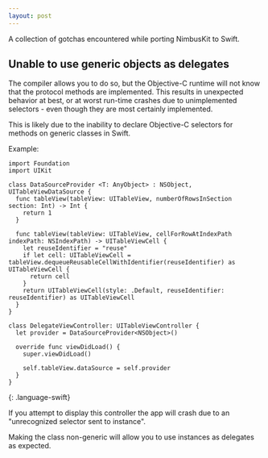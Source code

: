 ```yaml
---
layout: post
---
```


A collection of gotchas encountered while porting NimbusKit to Swift.

<!-- more -->

## Unable to use generic objects as delegates

The compiler allows you to do so, but the Objective-C runtime will not know that the protocol methods are implemented. This results in unexpected behavior at best, or at worst run-time crashes due to unimplemented selectors - even though they are most certainly implemented.

This is likely due to the inability to declare Objective-C selectors for methods on generic classes in Swift.

Example:

~~~
import Foundation
import UIKit

class DataSourceProvider <T: AnyObject> : NSObject, UITableViewDataSource {
  func tableView(tableView: UITableView, numberOfRowsInSection section: Int) -> Int {
    return 1
  }

  func tableView(tableView: UITableView, cellForRowAtIndexPath indexPath: NSIndexPath) -> UITableViewCell {
    let reuseIdentifier = "reuse"
    if let cell: UITableViewCell = tableView.dequeueReusableCellWithIdentifier(reuseIdentifier) as UITableViewCell {
      return cell
    }
    return UITableViewCell(style: .Default, reuseIdentifier: reuseIdentifier) as UITableViewCell
  }
}

class DelegateViewController: UITableViewController {
  let provider = DataSourceProvider<NSObject>()

  override func viewDidLoad() {
    super.viewDidLoad()

    self.tableView.dataSource = self.provider
  }
}

~~~
{: .language-swift}

If you attempt to display this controller the app will crash due to an "unrecognized selector sent to instance".

Making the class non-generic will allow you to use instances as delegates as expected.
